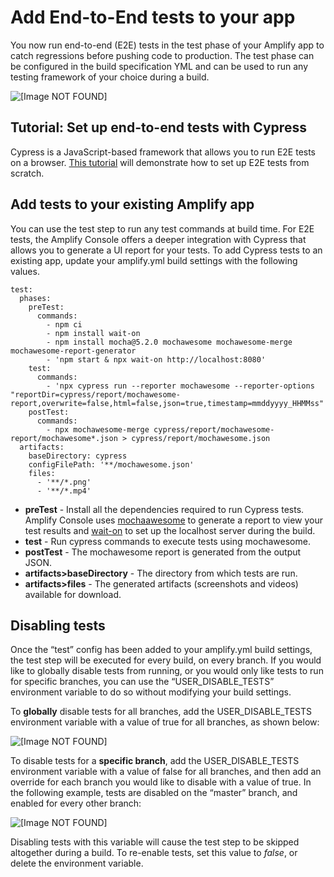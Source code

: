 # Add End\-to\-End tests to your app<a name="running-tests"></a>

You now run end\-to\-end \(E2E\) tests in the test phase of your Amplify app to catch regressions before pushing code to production\. The test phase can be configured in the build specification YML and can be used to run any testing framework of your choice during a build\.

![\[Image NOT FOUND\]](http://docs.aws.amazon.com/amplify/latest/userguide/images/cypress.png)

## Tutorial: Set up end\-to\-end tests with Cypress<a name="tutorial-set-up-end-to-end-tests-with-cypress"></a>

Cypress is a JavaScript\-based framework that allows you to run E2E tests on a browser\. [This tutorial](http://aws.amazon.com/blogs/mobile/run-end-to-end-cypress-tests-for-your-fullstack-ci-cd-deployment-with-amplify-console/) will demonstrate how to set up E2E tests from scratch\.

## Add tests to your existing Amplify app<a name="add-tests-to-your-existing-amplify-app"></a>

You can use the test step to run any test commands at build time\. For E2E tests, the Amplify Console offers a deeper integration with Cypress that allows you to generate a UI report for your tests\. To add Cypress tests to an existing app, update your amplify\.yml build settings with the following values\.

```
test:
  phases:
    preTest:
      commands:
        - npm ci
        - npm install wait-on
        - npm install mocha@5.2.0 mochawesome mochawesome-merge mochawesome-report-generator
        - 'npm start & npx wait-on http://localhost:8080'
    test:
      commands:
        - 'npx cypress run --reporter mochawesome --reporter-options "reportDir=cypress/report/mochawesome-report,overwrite=false,html=false,json=true,timestamp=mmddyyyy_HHMMss"'
    postTest:
      commands:
        - npx mochawesome-merge cypress/report/mochawesome-report/mochawesome*.json > cypress/report/mochawesome.json
  artifacts:
    baseDirectory: cypress
    configFilePath: '**/mochawesome.json'
    files:
      - '**/*.png'
      - '**/*.mp4'
```
+  **preTest** \- Install all the dependencies required to run Cypress tests\. Amplify Console uses [mochaawesome](https://github.com/adamgruber/mochawesome) to generate a report to view your test results and [wait\-on](https://github.com/jeffbski/wait-on) to set up the localhost server during the build\.
+  **test** \- Run cypress commands to execute tests using mochawesome\.
+  **postTest** \- The mochawesome report is generated from the output JSON\.
+  **artifacts>baseDirectory** \- The directory from which tests are run\.
+  **artifacts>files** \- The generated artifacts \(screenshots and videos\) available for download\.

## Disabling tests<a name="disabling-tests"></a>

Once the “test” config has been added to your amplify\.yml build settings, the test step will be executed for every build, on every branch\. If you would like to globally disable tests from running, or you would only like tests to run for specific branches, you can use the “USER\_DISABLE\_TESTS” environment variable to do so without modifying your build settings\.

To **globally** disable tests for all branches, add the USER\_DISABLE\_TESTS environment variable with a value of true for all branches, as shown below:

![\[Image NOT FOUND\]](http://docs.aws.amazon.com/amplify/latest/userguide/images/disable-test-global.png)

To disable tests for a **specific branch**, add the USER\_DISABLE\_TESTS environment variable with a value of false for all branches, and then add an override for each branch you would like to disable with a value of true\. In the following example, tests are disabled on the “master” branch, and enabled for every other branch:

![\[Image NOT FOUND\]](http://docs.aws.amazon.com/amplify/latest/userguide/images/disable-test-branch.png)

Disabling tests with this variable will cause the test step to be skipped altogether during a build\. To re\-enable tests, set this value to *false*, or delete the environment variable\.